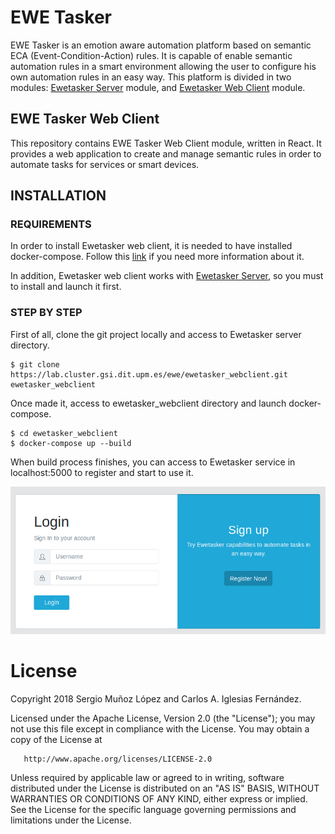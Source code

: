 # EWE Tasker
EWE Tasker is an emotion aware automation platform based on semantic ECA (Event-Condition-Action) rules. It is capable of enable semantic automation rules in a smart environment allowing the user to configure his own automation rules in an easy way. This platform is divided in two modules: [Ewetasker Server](https://lab.cluster.gsi.dit.upm.es/ewe/ewetasker_server.git) module, and [Ewetasker Web Client](https://lab.cluster.gsi.dit.upm.es/ewe/ewetasker_webclient.git) module.

## EWE Tasker Web Client

This repository contains EWE Tasker Web Client module, written in React. It provides a web application to create and manage semantic rules in order to automate tasks for services or smart devices.

## INSTALLATION

### REQUIREMENTS
In order to install Ewetasker web client, it is needed to have installed docker-compose. Follow this [link](https://docs.docker.com/compose/install/) if you need more information about it.

In addition, Ewetasker web client works with [Ewetasker Server](https://lab.cluster.gsi.dit.upm.es/ewe/ewetasker_server), so you must to install and launch it first.

### STEP BY STEP

First of all, clone the git project locally and access to Ewetasker server directory.

```
$ git clone https://lab.cluster.gsi.dit.upm.es/ewe/ewetasker_webclient.git ewetasker_webclient
```

Once made it, access to ewetasker_webclient directory and launch docker-compose.

```
$ cd ewetasker_webclient
$ docker-compose up --build

```

When build process finishes, you can access to Ewetasker service in localhost:5000 to register and start to use it.

![login](./img/login.png)



# License
   Copyright 2018 Sergio Muñoz López and Carlos A. Iglesias Fernández.

   Licensed under the Apache License, Version 2.0 (the "License");
   you may not use this file except in compliance with the License.
   You may obtain a copy of the License at

       http://www.apache.org/licenses/LICENSE-2.0

   Unless required by applicable law or agreed to in writing, software
   distributed under the License is distributed on an "AS IS" BASIS,
   WITHOUT WARRANTIES OR CONDITIONS OF ANY KIND, either express or implied.
   See the License for the specific language governing permissions and
   limitations under the License.